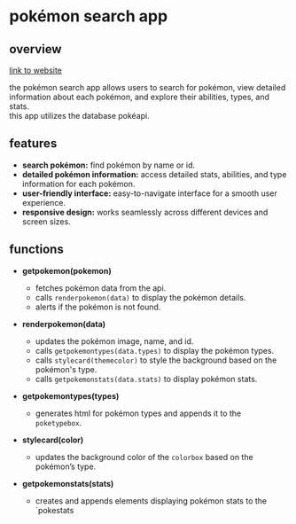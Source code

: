 # pokémon search app

## overview

[link to website](https://pokemon-search-application.vercel.app/)

the pokémon search app allows users to search for pokémon, view detailed information about each pokémon, and explore their abilities, types, and stats.  
this app utilizes the database pokéapi.

## features

- **search pokémon:** find pokémon by name or id.  
- **detailed pokémon information:** access detailed stats, abilities, and type information for each pokémon.  
- **user-friendly interface:** easy-to-navigate interface for a smooth user experience.  
- **responsive design:** works seamlessly across different devices and screen sizes.

## functions

- **getpokemon(pokemon)**
  - fetches pokémon data from the api.  
  - calls `renderpokemon(data)` to display the pokémon details.  
  - alerts if the pokémon is not found.

- **renderpokemon(data)**
  - updates the pokémon image, name, and id.  
  - calls `getpokemontypes(data.types)` to display the pokémon types.  
  - calls `stylecard(themecolor)` to style the background based on the pokémon's type.  
  - calls `getpokemonstats(data.stats)` to display pokémon stats.

- **getpokemontypes(types)**
  - generates html for pokémon types and appends it to the `poketypebox`.

- **stylecard(color)**
  - updates the background color of the `colorbox` based on the pokémon’s type.

- **getpokemonstats(stats)**
  - creates and appends elements displaying pokémon stats to the `pokestats
